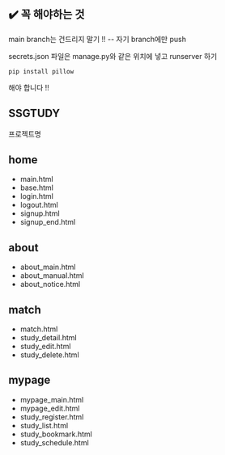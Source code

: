 ## ✔️ 꼭 해야하는 것
main branch는 건드리지 말기 !! -- 자기 branch에만 push

secrets.json 파일은 manage.py와 같은 위치에 넣고 runserver 하기

```
pip install pillow
```
해야 합니다 !!

## SSGTUDY
프로젝트명

## home
* main.html
* base.html
* login.html
* logout.html
* signup.html
* signup_end.html

## about
* about_main.html
* about_manual.html
* about_notice.html

## match
* match.html
* study_detail.html
* study_edit.html
* study_delete.html

## mypage
* mypage_main.html
* mypage_edit.html
* study_register.html
* study_list.html
* study_bookmark.html
* study_schedule.html

